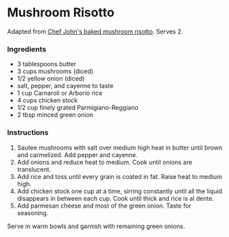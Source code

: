 # Mushroom Risotto

Adapted from [Chef John's baked mushroom risotto](http://foodwishes.blogspot.com/2013/03/baked-mushroom-risotto-why-stir-when.html). Serves 2.

### Ingredients

- 3 tablespoons butter
- 3 cups mushrooms (diced)
- 1/2 yellow onion (diced)
- salt, pepper, and cayenne to taste
- 1 cup Carnaroli or Arborio rice
- 4 cups chicken stock
- 1/2 cup finely grated Parmigiano-Reggiano
- 2 tbsp minced green onion

### Instructions

1. Sautee mushrooms with salt over medium high heat in butter until brown and carmelized. Add pepper and cayenne.
2. Add onions and reduce heat to medium. Cook until onions are translucent.
3. Add rice and toss until every grain is coated in fat. Raise heat to medium high.
4. Add chicken stock one cup at a time, sirring constantly until all the liquid disappears in between each cup. Cook until thick and rice is al dente. 
5. Add parmesan cheese and most of the green onion. Taste for seasoning.

Serve in warm bowls and garnish with remaining green onions.
